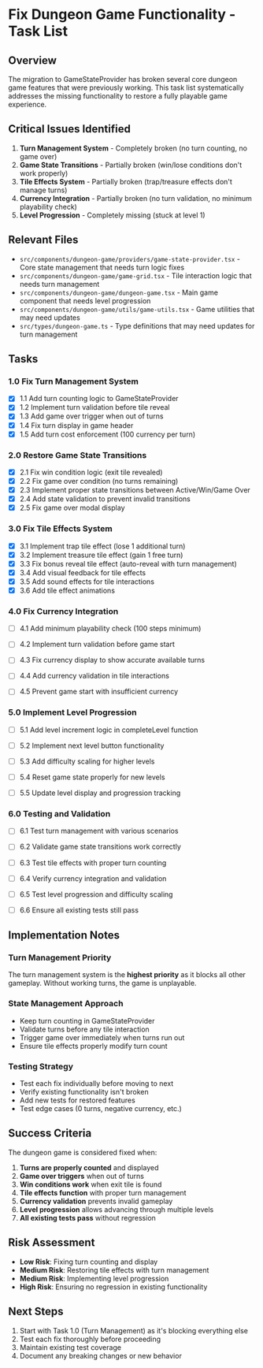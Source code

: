 # Fix Dungeon Game Functionality - Task List

## Overview

The migration to GameStateProvider has broken several core dungeon game features that were previously working. This task list systematically addresses the missing functionality to restore a fully playable game experience.

## Critical Issues Identified

1. **Turn Management System** - Completely broken (no turn counting, no game over)
2. **Game State Transitions** - Partially broken (win/lose conditions don't work properly)
3. **Tile Effects System** - Partially broken (trap/treasure effects don't manage turns)
4. **Currency Integration** - Partially broken (no turn validation, no minimum playability check)
5. **Level Progression** - Completely missing (stuck at level 1)

## Relevant Files

- `src/components/dungeon-game/providers/game-state-provider.tsx` - Core state management that needs turn logic fixes
- `src/components/dungeon-game/game-grid.tsx` - Tile interaction logic that needs turn management
- `src/components/dungeon-game/dungeon-game.tsx` - Main game component that needs level progression
- `src/components/dungeon-game/utils/game-utils.tsx` - Game utilities that may need updates
- `src/types/dungeon-game.ts` - Type definitions that may need updates for turn management

## Tasks

### 1.0 Fix Turn Management System

- [x] 1.1 Add turn counting logic to GameStateProvider
- [x] 1.2 Implement turn validation before tile reveal
- [x] 1.3 Add game over trigger when out of turns
- [x] 1.4 Fix turn display in game header
- [x] 1.5 Add turn cost enforcement (100 currency per turn)

### 2.0 Restore Game State Transitions

- [x] 2.1 Fix win condition logic (exit tile revealed)
- [x] 2.2 Fix game over condition (no turns remaining)
- [x] 2.3 Implement proper state transitions between Active/Win/Game Over
- [x] 2.4 Add state validation to prevent invalid transitions
- [x] 2.5 Fix game over modal display

### 3.0 Fix Tile Effects System

- [x] 3.1 Implement trap tile effect (lose 1 additional turn)
- [x] 3.2 Implement treasure tile effect (gain 1 free turn)
- [x] 3.3 Fix bonus reveal tile effect (auto-reveal with turn management)
- [x] 3.4 Add visual feedback for tile effects
- [x] 3.5 Add sound effects for tile interactions
- [x] 3.6 Add tile effect animations

### 4.0 Fix Currency Integration

- [ ] 4.1 Add minimum playability check (100 steps minimum)
- [ ] 4.2 Implement turn validation before game start
- [ ] 4.3 Fix currency display to show accurate available turns

- [ ] 4.4 Add currency validation in tile interactions
- [ ] 4.5 Prevent game start with insufficient currency

### 5.0 Implement Level Progression

- [ ] 5.1 Add level increment logic in completeLevel function
- [ ] 5.2 Implement next level button functionality

- [ ] 5.3 Add difficulty scaling for higher levels
- [ ] 5.4 Reset game state properly for new levels
- [ ] 5.5 Update level display and progression tracking

### 6.0 Testing and Validation

- [ ] 6.1 Test turn management with various scenarios
- [ ] 6.2 Validate game state transitions work correctly
- [ ] 6.3 Test tile effects with proper turn counting
- [ ] 6.4 Verify currency integration and validation

- [ ] 6.5 Test level progression and difficulty scaling
- [ ] 6.6 Ensure all existing tests still pass

## Implementation Notes

### Turn Management Priority

The turn management system is the **highest priority** as it blocks all other gameplay. Without working turns, the game is unplayable.

### State Management Approach

- Keep turn counting in GameStateProvider
- Validate turns before any tile interaction
- Trigger game over immediately when turns run out
- Ensure tile effects properly modify turn count

### Testing Strategy

- Test each fix individually before moving to next
- Verify existing functionality isn't broken
- Add new tests for restored features
- Test edge cases (0 turns, negative currency, etc.)

## Success Criteria

The dungeon game is considered fixed when:

1. **Turns are properly counted** and displayed
2. **Game over triggers** when out of turns
3. **Win conditions work** when exit tile is found
4. **Tile effects function** with proper turn management
5. **Currency validation** prevents invalid gameplay
6. **Level progression** allows advancing through multiple levels
7. **All existing tests pass** without regression

## Risk Assessment

- **Low Risk**: Fixing turn counting and display
- **Medium Risk**: Restoring tile effects with turn management
- **Medium Risk**: Implementing level progression
- **High Risk**: Ensuring no regression in existing functionality

## Next Steps

1. Start with Task 1.0 (Turn Management) as it's blocking everything else
2. Test each fix thoroughly before proceeding
3. Maintain existing test coverage
4. Document any breaking changes or new behavior
